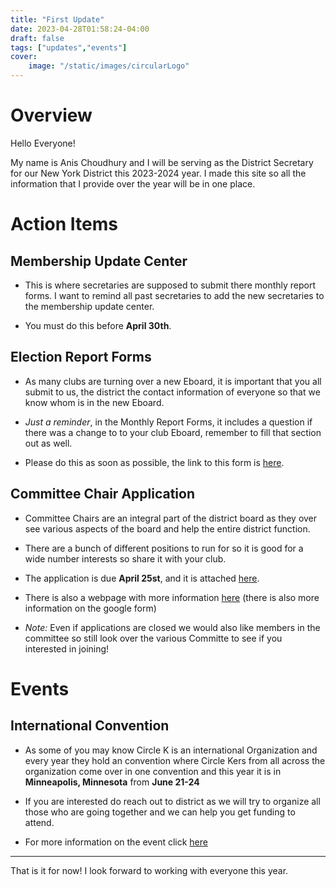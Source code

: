 ```yaml
---
title: "First Update"
date: 2023-04-28T01:58:24-04:00
draft: false
tags: ["updates","events"]
cover:
    image: "/static/images/circularLogo" 
---
```

# Overview

Hello Everyone!

My name is Anis Choudhury and I will be serving as the District Secretary for our New York District this 2023-2024 year. I made this site so all the information that I provide over the year will be in one place.

# Action Items

## Membership Update Center

- This is where secretaries are supposed to submit there monthly report forms. I want to remind all past secretaries to add the new secretaries to the membership update center. 

- You must do this before **April 30th**.

## Election Report Forms

- As many clubs are turning over a new Eboard, it is important that you all submit to us, the district the contact information of everyone so that we know whom is in the new Eboard. 

- *Just a reminder*, in the Monthly Report Forms, it includes a question if there was a change to to your club Eboard, remember to fill that section out as well.

- Please do this as soon as possible, the link to this form is [here](https://docs.google.com/forms/d/e/1FAIpQLScGRpJ7nfRUxuzY89XXQflKjTHZ3LgnnloXbx8aDvJRHTReYw/viewform).

## Committee Chair Application

- Committee Chairs are an integral part of the district board as they over see various aspects of the board and help the entire district function.

- There are a bunch of different positions to run for so it is good for a wide number interests so share it with your club. 

- The application is due **April 25st**, and it is attached [here](https://docs.google.com/forms/d/e/1FAIpQLSfx1DijiM7tyJUhG3pxmJuQmFJ1GkT2y99zqBSuEJRTLgpL5w/viewform?usp=sf_link).

- There is also a webpage with more information [here](/posts/committees) (there is also more information on the google form)

- *Note:* Even if applications are closed we would also like members in the committee so still look over the various Committe to see if you interested in joining!

# Events

## International Convention

- As some of you may know Circle K is an international Organization and every year they hold an convention where Circle Kers from all across the organization come over in one convention and this year it is in **Minneapolis, Minnesota** from **June 21-24** 

- If you are interested do reach out to district as we will try to organize all those who are going together and we can help you get funding to attend.

- For more information on the event click [here](/posts/icon)

---

That is it for now! I look forward to working with everyone this year.
